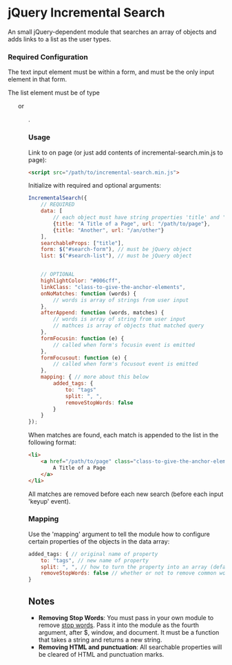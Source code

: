 # jQuery Incremental Search

An small jQuery-dependent module that searches an array of objects and adds links to a list as the user types.

### Required Configuration

The text input element must be within a form, and must be the only input element in that form.

The list element must be of type <ul> or <ol>.

### Usage

Link to on page (or just add contents of incremental-search.min.js to page):

````html
<script src="/path/to/incremental-search.min.js">
````

Initialize with required and optional arguments:

````javascript
IncrementalSearch({
    // REQUIRED
    data: [
        // each object must have string properties 'title' and 'link'
        {title: "A Title of a Page", url: "/path/to/page"},
        {title: "Another", url: "/an/other"}
    ],
    searchableProps: ["title"],
    form: $("#search-form"), // must be jQuery object
    list: $("#search-list"), // must be jQuery object


    // OPTIONAL
    highlightColor: "#006cff",
    linkClass: "class-to-give-the-anchor-elements",
    onNoMatches: function (words) {
        // words is array of strings from user input
    },
    afterAppend: function (words, matches) {
        // words is array of string from user input
        // mathces is array of objects that matched query
    },
    formFocusin: function (e) {
        // called when form's focusin event is emitted
    },
    formFocusout: function (e) {
        // called when form's focusout event is emitted
    },
    mapping: { // more about this below
        added_tags: {
            to: "tags"
            split: ", ",
            removeStopWords: false
        }
    }
});
````

When matches are found, each match is appended to the list in the following format:

````html
<li>
    <a href="/path/to/page" class="class-to-give-the-anchor-elements">
        A Title of a Page
    </a>
</li>
````

All matches are removed before each new search (before each input 'keyup' event).

### Mapping

Use the 'mapping' argument to tell the module how to configure certain properties of the objects in the data array:

````javascript
added_tags: { // original name of property
    to: "tags", // new name of property
    split: ", ", // how to turn the property into an array (defaults to any amount of whitespace)
    removeStopWords: false // whether or not to remove common words (defaults to true)
}
````

## Notes

* **Removing Stop Words**: You must pass in your own module to remove [stop words](https://en.wikipedia.org/wiki/Stop_words). Pass it into the module as the fourth argument, after $, window, and document. It must be a function that takes a string and returns a new string.
* **Removing HTML and punctuation**: All searchable properties will be cleared of HTML and punctuation marks.
